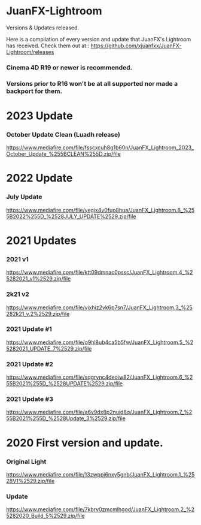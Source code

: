 # JuanFX-Lightroom
Versions & Updates released.

Here is a compilation of every version and update that JuanFX's Lightroom has received. 
Check them out at:: https://github.com/xjuanfxx/JuanFX-Lightroom/releases

### Cinema 4D R19 or newer is recommended.
### Versions prior to R16 won't be at all supported nor made a backport for them.

# 2023 Update

### October Update Clean (Luadh release)
https://www.mediafire.com/file/fsscxcuh8g1b60n/JuanFX_Lightroom_2023_October_Update_%255BCLEAN%255D.zip/file

# 2022 Update

### July Update
https://www.mediafire.com/file/yegjx4v0fuo8hua/JuanFX_Lightroom.8_%255B2022%255D_%2528JULY_UPDATE%2529.zip/file

# 2021 Updates

### 2021 v1
https://www.mediafire.com/file/ktt09dmnac0pssc/JuanFX_Lightroom.4_%25282021_v1%2529.zip/file
### 2k21 v2
https://www.mediafire.com/file/yixhiz2vk6p7sn7/JuanFX_Lightroom.3_%25282k21_v.2%2529.zip/file
### 2021 Update #1
https://www.mediafire.com/file/o9hl8ub4ca5b5fw/JuanFX_Lightroom.5_%25282021_UPDATE_7%2529.zip/file
### 2021 Update #2
https://www.mediafire.com/file/sqgrync4deoiw82/JuanFX_Lightroom.6_%255B2021%255D_%2528UPDATE%2529.zip/file
### 2021 Update #3
https://www.mediafire.com/file/a6v9dx8p2nuid8q/JuanFX_Lightroom.7_%255B2021%255D_%2528Update_3%2529.zip/file

# 2020 First version and update.

### Original Light
https://www.mediafire.com/file/13zwppi6nxy5gnb/JuanFX_Lightroom.1_%2528V1%2529.zip/file
### Update
https://www.mediafire.com/file/7kbrv0zmcmlhgod/JuanFX_Lightroom.2_%25282020_Build_5%2529.zip/file
